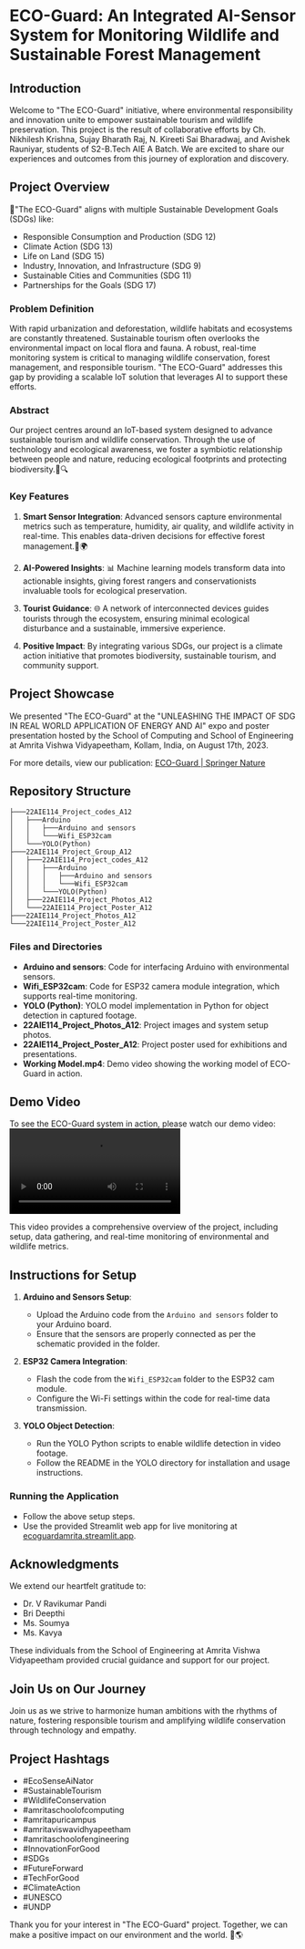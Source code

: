 # ECO-Guard: An Integrated AI-Sensor System for Monitoring Wildlife and Sustainable Forest Management

## Introduction

Welcome to "The ECO-Guard" initiative, where environmental responsibility and innovation unite to empower sustainable tourism and wildlife preservation. This project is the result of collaborative efforts by Ch. Nikhilesh Krishna, Sujay Bharath Raj, N. Kireeti Sai Bharadwaj, and Avishek Rauniyar, students of S2-B.Tech AIE A Batch. We are excited to share our experiences and outcomes from this journey of exploration and discovery.

## Project Overview

🌿"The ECO-Guard" aligns with multiple Sustainable Development Goals (SDGs) like:

- Responsible Consumption and Production (SDG 12)
- Climate Action (SDG 13)
- Life on Land (SDG 15)
- Industry, Innovation, and Infrastructure (SDG 9)
- Sustainable Cities and Communities (SDG 11)
- Partnerships for the Goals (SDG 17)

### Problem Definition

With rapid urbanization and deforestation, wildlife habitats and ecosystems are constantly threatened. Sustainable tourism often overlooks the environmental impact on local flora and fauna. A robust, real-time monitoring system is critical to managing wildlife conservation, forest management, and responsible tourism. "The ECO-Guard" addresses this gap by providing a scalable IoT solution that leverages AI to support these efforts.

### Abstract

Our project centres around an IoT-based system designed to advance sustainable tourism and wildlife conservation. Through the use of technology and ecological awareness, we foster a symbiotic relationship between people and nature, reducing ecological footprints and protecting biodiversity.🌳🔍

### Key Features

1. **Smart Sensor Integration**: Advanced sensors capture environmental metrics such as temperature, humidity, air quality, and wildlife activity in real-time. This enables data-driven decisions for effective forest management.🦋🌍

2. **AI-Powered Insights**: 📊 Machine learning models transform data into actionable insights, giving forest rangers and conservationists invaluable tools for ecological preservation.

3. **Tourist Guidance**: 🌐 A network of interconnected devices guides tourists through the ecosystem, ensuring minimal ecological disturbance and a sustainable, immersive experience.

4. **Positive Impact**: By integrating various SDGs, our project is a climate action initiative that promotes biodiversity, sustainable tourism, and community support.

## Project Showcase

We presented "The ECO-Guard" at the "UNLEASHING THE IMPACT OF SDG IN REAL WORLD APPLICATION OF ENERGY AND AI" expo and poster presentation hosted by the School of Computing and School of Engineering at Amrita Vishwa Vidyapeetham, Kollam, India, on August 17th, 2023.

For more details, view our publication: [ECO-Guard | Springer Nature](https://link.springer.com/chapter/10.1007/978-981-99-9489-2_36)

## Repository Structure

```plaintext
├───22AIE114_Project_codes_A12
│   ├───Arduino
│   │   ├───Arduino and sensors
│   │   └───Wifi_ESP32cam
│   └───YOLO(Python)
├───22AIE114_Project_Group_A12
│   ├───22AIE114_Project_codes_A12
│   │   ├───Arduino
│   │   │   ├───Arduino and sensors
│   │   │   └───Wifi_ESP32cam
│   │   └───YOLO(Python)
│   ├───22AIE114_Project_Photos_A12
│   └───22AIE114_Project_Poster_A12
├───22AIE114_Project_Photos_A12
└───22AIE114_Project_Poster_A12
```

### Files and Directories

- **Arduino and sensors**: Code for interfacing Arduino with environmental sensors.
- **Wifi_ESP32cam**: Code for ESP32 camera module integration, which supports real-time monitoring.
- **YOLO (Python)**: YOLO model implementation in Python for object detection in captured footage.
- **22AIE114_Project_Photos_A12**: Project images and system setup photos.
- **22AIE114_Project_Poster_A12**: Project poster used for exhibitions and presentations.
- **Working Model.mp4**: Demo video showing the working model of ECO-Guard in action.

## Demo Video

To see the ECO-Guard system in action, please watch our demo video:
![Demo Video - Working Model](WorkingModel.mp4)

This video provides a comprehensive overview of the project, including setup, data gathering, and real-time monitoring of environmental and wildlife metrics.

## Instructions for Setup

1. **Arduino and Sensors Setup**:
   - Upload the Arduino code from the `Arduino and sensors` folder to your Arduino board.
   - Ensure that the sensors are properly connected as per the schematic provided in the folder.

2. **ESP32 Camera Integration**:
   - Flash the code from the `Wifi_ESP32cam` folder to the ESP32 cam module.
   - Configure the Wi-Fi settings within the code for real-time data transmission.

3. **YOLO Object Detection**:
   - Run the YOLO Python scripts to enable wildlife detection in video footage.
   - Follow the README in the YOLO directory for installation and usage instructions.

### Running the Application

- Follow the above setup steps.
- Use the provided Streamlit web app for live monitoring at [ecoguardamrita.streamlit.app](https://ecoguardamrita.streamlit.app/).

## Acknowledgments

We extend our heartfelt gratitude to:

- Dr. V Ravikumar Pandi
- Bri Deepthi
- Ms. Soumya
- Ms. Kavya

These individuals from the School of Engineering at Amrita Vishwa Vidyapeetham provided crucial guidance and support for our project.

## Join Us on Our Journey

Join us as we strive to harmonize human ambitions with the rhythms of nature, fostering responsible tourism and amplifying wildlife conservation through technology and empathy.

## Project Hashtags

- #EcoSenseAiNator
- #SustainableTourism
- #WildlifeConservation
- #amritaschoolofcomputing
- #amritapuricampus
- #amritaviswavidhyapeetham
- #amritaschoolofengineering
- #InnovationForGood
- #SDGs
- #FutureForward
- #TechForGood
- #ClimateAction
- #UNESCO
- #UNDP

Thank you for your interest in "The ECO-Guard" project. Together, we can make a positive impact on our environment and the world. 🌱🌎
